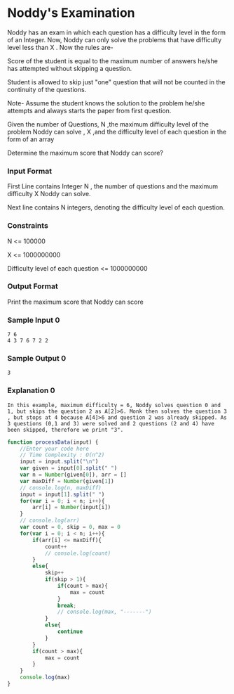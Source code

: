 # Noddy's Examination

Noddy has an exam in which each question has a difficulty level in the form of an Integer. Now, Noddy can only solve the problems that have difficulty level less than X . Now the rules are-

Score of the student is equal to the maximum number of answers he/she has attempted without skipping a question.

Student is allowed to skip just "one" question that will not be counted in the continuity of the questions.

Note- Assume the student knows the solution to the problem he/she attempts and always starts the paper from first question.

Given the number of Questions, N ,the maximum difficulty level of the problem Noddy can solve , X ,and the difficulty level of each question in the form of an array

Determine the maximum score that Noddy can score?

### Input Format

First Line contains Integer N , the number of questions and the maximum difficulty X Noddy can solve.

Next line contains N integers, denoting the difficulty level of each question.

### Constraints

N <= 100000

X <= 1000000000

Difficulty level of each question <= 1000000000

### Output Format

Print the maximum score that Noddy can score

### Sample Input 0

```
7 6
4 3 7 6 7 2 2
```

### Sample Output 0
```
3
```

### Explanation 0
```
In this example, maximum difficulty = 6, Noddy solves question 0 and 1, but skips the question 2 as A[2]>6. Monk then solves the question 3 , but stops at 4 because A[4]>6 and question 2 was already skipped. As 3 questions (0,1 and 3) were solved and 2 questions (2 and 4) have been skipped, therefore we print "3".
```

```javascript
function processData(input) {
    //Enter your code here
    // Time Complexity : O(n^2)
    input = input.split("\n")
    var given = input[0].split(" ")
    var n = Number(given[0]), arr = []
    var maxDiff = Number(given[1])
    // console.log(n, maxDiff)
    input = input[1].split(" ")
    for(var i = 0; i < n; i++){
        arr[i] = Number(input[i])
    }
    // console.log(arr)
    var count = 0, skip = 0, max = 0
    for(var i = 0; i < n; i++){
        if(arr[i] <= maxDiff){
            count++
            // console.log(count)
        }
        else{
            skip++
            if(skip > 1){
                if(count > max){
                    max = count
                }
                break;
                // console.log(max, "-------")
            }
            else{
                continue
            }
        }
        if(count > max){
            max = count
        }
    }
    console.log(max)  
} 
```


